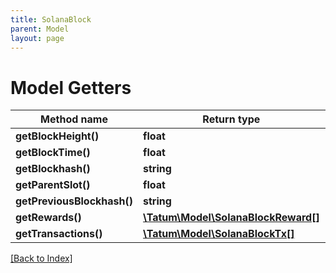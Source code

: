 ```yaml
---
title: SolanaBlock
parent: Model
layout: page
---
```


# Model Getters

Method name | Return type | Description | Notes
------------ | ------------- | ------------- | -------------
**getBlockHeight()** | **float** |  | [optional]
**getBlockTime()** | **float** |  | [optional]
**getBlockhash()** | **string** |  | [optional]
**getParentSlot()** | **float** |  | [optional]
**getPreviousBlockhash()** | **string** |  | [optional]
**getRewards()** | [**\Tatum\Model\SolanaBlockReward[]**](SolanaBlockReward.md) |  | [optional]
**getTransactions()** | [**\Tatum\Model\SolanaBlockTx[]**](SolanaBlockTx.md) |  | [optional]

[[Back to Index]](../index.md)
